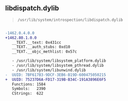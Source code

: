 ## libdispatch.dylib

> `/usr/lib/system/introspection/libdispatch.dylib`

```diff

-1462.0.4.0.0
+1462.80.1.0.0
   __TEXT.__text: 0x431cc
   __TEXT.__auth_stubs: 0xd10
   __TEXT.__objc_methlist: 0x57c

   - /usr/lib/system/libsystem_platform.dylib
   - /usr/lib/system/libsystem_pthread.dylib
   - /usr/lib/system/libunwind.dylib
-  UUID: 7BF617B3-9DCF-3EB6-B19D-600475050215
+  UUID: 75237D6A-FD17-319B-B34C-191A3896E6F5
   Functions: 1584
   Symbols:   2390
   CStrings:  622

```
